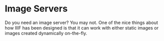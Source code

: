 # Image Servers

Do you need an image server? You may not. One of the nice things about how IIIF has been designed is that it can work with either static images or images created dynamically on-the-fly.
